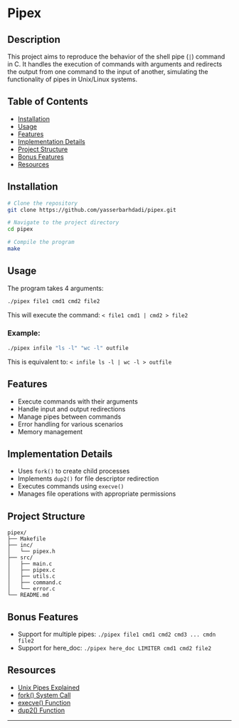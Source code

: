 # Pipex

## Description
This project aims to reproduce the behavior of the shell pipe (`|`) command in C. It handles the execution of commands with arguments and redirects the output from one command to the input of another, simulating the functionality of pipes in Unix/Linux systems.

## Table of Contents
- [Installation](#installation)
- [Usage](#usage)
- [Features](#features)
- [Implementation Details](#implementation-details)
- [Project Structure](#project-structure)
- [Bonus Features](#bonus-features)
- [Resources](#resources)

## Installation
```bash
# Clone the repository
git clone https://github.com/yasserbarhdadi/pipex.git

# Navigate to the project directory
cd pipex

# Compile the program
make
```

## Usage
The program takes 4 arguments:
```bash
./pipex file1 cmd1 cmd2 file2
```

This will execute the command: `< file1 cmd1 | cmd2 > file2`

### Example:
```bash
./pipex infile "ls -l" "wc -l" outfile
```
This is equivalent to: `< infile ls -l | wc -l > outfile`

## Features
- Execute commands with their arguments
- Handle input and output redirections
- Manage pipes between commands
- Error handling for various scenarios
- Memory management

## Implementation Details
- Uses `fork()` to create child processes
- Implements `dup2()` for file descriptor redirection
- Executes commands using `execve()`
- Manages file operations with appropriate permissions

## Project Structure
```
pipex/
├── Makefile
├── inc/
│   └── pipex.h
├── src/
│   ├── main.c
│   ├── pipex.c
│   ├── utils.c
│   ├── command.c
│   └── error.c
└── README.md
```

## Bonus Features
- Support for multiple pipes: `./pipex file1 cmd1 cmd2 cmd3 ... cmdn file2`
- Support for here_doc: `./pipex here_doc LIMITER cmd1 cmd2 file2`

## Resources
- [Unix Pipes Explained](https://www.geeksforgeeks.org/piping-in-unix-or-linux/)
- [fork() System Call](https://www.geeksforgeeks.org/fork-system-call/)
- [execve() Function](https://man7.org/linux/man-pages/man2/execve.2.html)
- [dup2() Function](https://man7.org/linux/man-pages/man2/dup.2.html)

---
